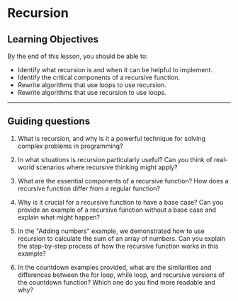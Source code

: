 # Recursion

## Learning Objectives

By the end of this lesson, you should be able to:

- Identify what recursion is and when it can be helpful to implement.
- Identify the critical components of a recursive function.
- Rewrite algorithms that use loops to use recursion.
- Rewrite algorithms that use recursion to use loops.

---

## Guiding questions

1. What is recursion, and why is it a powerful technique for solving complex problems in programming?

1. In what situations is recursion particularly useful? Can you think of real-world scenarios where recursive thinking might apply?

1. What are the essential components of a recursive function? How does a recursive function differ from a regular function?

1. Why is it crucial for a recursive function to have a base case? Can you provide an example of a recursive function without a base case and explain what might happen?

1. In the "Adding numbers" example, we demonstrated how to use recursion to calculate the sum of an array of numbers. Can you explain the step-by-step process of how the recursive function works in this example?

1. In the countdown examples provided, what are the similarities and differences between the for loop, while loop, and recursive versions of the countdown function? Which one do you find more readable and why?
